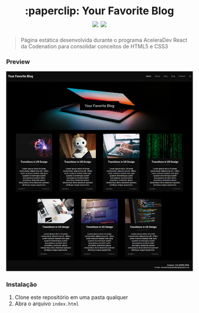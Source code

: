 <h1 align="center">
:paperclip: Your Favorite Blog<br/>
<img src="https://img.shields.io/badge/-HTML5-%23EA6227" />
  <img src="https://img.shields.io/badge/-CSS3-%233E96D0" />
</h1>

> Página estática desenvolvida durante o programa AceleraDev React da Codenation para consolidar conceitos de HTML5 e CSS3

### Preview

<img src="./.github/preview.png" alt="Preview" />

### Instalação
1. Clone este repositório em uma pasta qualquer
2. Abra o arquivo `index.html`
